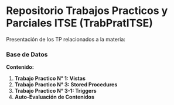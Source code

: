 # Repositorio Trabajos Practicos y Parciales ITSE (TrabPratITSE)
Presentación de los TP relacionados a la materia:
### Base de Datos
**Contenido:**
1. **Trabajo Practico N° 1: Vistas**
2. **Trabajo Practico N° 3: Stored Procedures**
3. **Trabajo Practico N° 3-1: Triggers**
4. **Auto-Evaluación de Contenidos**
